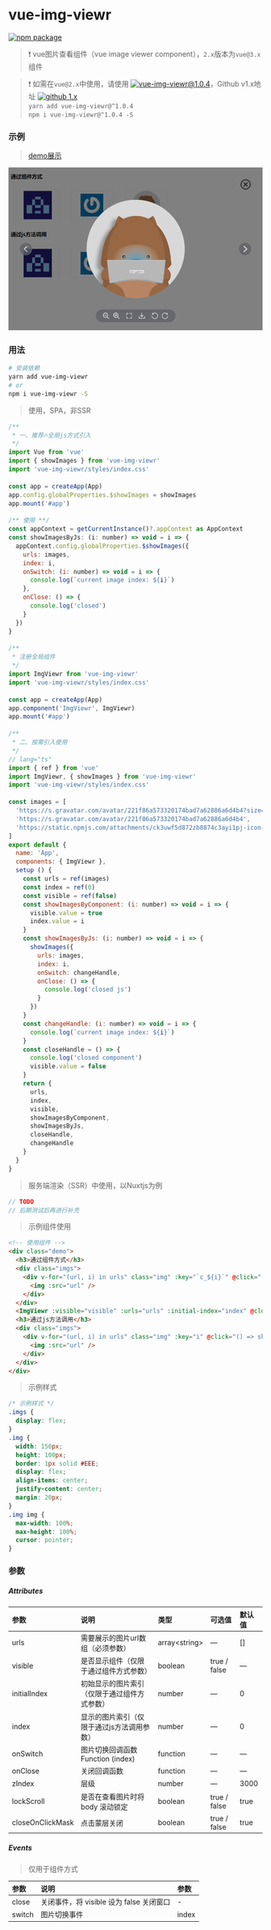 # vue-img-viewr

[![npm package](https://img.shields.io/npm/v/vue-img-viewr.svg)](https://www.npmjs.com/package/vue-img-viewr)

> ❗ vue图片查看组件（vue image viewer component），```2.x```版本为```vue@3.x```组件  

> ❗ 如需在```vue@2.x```中使用，请使用 [![vue-img-viewr@1.0.4](https://img.shields.io/badge/npm%20vue--img--viewr-v1.0.4-blue)](https://www.npmjs.com/package/vue-img-viewr/v/1.0.4)，Github v1.x地址 [![github 1.x](https://img.shields.io/badge/github%20vue--img--viewr-1.x-green)](https://github.com/jekorx/vue-img-viewr/tree/1.x)  
> ```yarn add vue-img-viewr@^1.0.4```  
> ```npm i vue-img-viewr@^1.0.4 -S```  

### 示例

> [demo展示](https://jekorx.github.io/vue-img-viewr)  

![vue-img-viewr](screenshot/pic0.png)

### 用法

```bash
# 安装依赖
yarn add vue-img-viewr
# or
npm i vue-img-viewr -S
```

> 使用，SPA，非SSR  

```javascript
/**
 * 一、推荐🔥全局js方式引入
 */
import Vue from 'vue'
import { showImages } from 'vue-img-viewr'
import 'vue-img-viewr/styles/index.css'

const app = createApp(App)
app.config.globalProperties.$showImages = showImages
app.mount('#app')

/** 使用 **/
const appContext = getCurrentInstance()?.appContext as AppContext
const showImagesByJs: (i: number) => void = i => {
  appContext.config.globalProperties.$showImages({
    urls: images,
    index: i,
    onSwitch: (i: number) => void = i => {
      console.log(`current image index: ${i}`)
    },
    onClose: () => {
      console.log('closed')
    }
  })
}

/** 
 * 注册全局组件
 */
import ImgViewr from 'vue-img-viewr'
import 'vue-img-viewr/styles/index.css'

const app = createApp(App)
app.component('ImgViewr', ImgViewr)
app.mount('#app')

/**
 * 二、按需引入使用
 */
// lang="ts"
import { ref } from 'vue'
import ImgViewr, { showImages } from 'vue-img-viewr'
import 'vue-img-viewr/styles/index.css'

const images = [
  'https://s.gravatar.com/avatar/221f86a573320174bad7a62886a6d4b4?size=100&default=retro',
  'https://s.gravatar.com/avatar/221f86a573320174bad7a62886a6d4b4',
  'https://static.npmjs.com/attachments/ck3uwf5d872zb8874c3ayi1pj-icon-pro-wombat-3x.png'
]
export default {
  name: 'App',
  components: { ImgViewr },
  setup () {
    const urls = ref(images)
    const index = ref(0)
    const visible = ref(false)
    const showImagesByComponent: (i: number) => void = i => {
      visible.value = true
      index.value = i
    }
    const showImagesByJs: (i: number) => void = i => {
      showImages({
        urls: images,
        index: i,
        onSwitch: changeHandle,
        onClose: () => {
          console.log('closed js')
        }
      })
    }
    const changeHandle: (i: number) => void = i => {
      console.log(`current image index: ${i}`)
    }
    const closeHandle = () => {
      console.log('closed component')
      visible.value = false
    }
    return {
      urls,
      index,
      visible,
      showImagesByComponent,
      showImagesByJs,
      closeHandle,
      changeHandle
    }
  }
}
```

> 服务端渲染（SSR）中使用，以Nuxtjs为例  

```javascript
// TODO
// 后期测试后再进行补充
```

> 示例组件使用

```html
<!-- 使用组件 -->
<div class="demo">
  <h3>通过组件方式</h3>
  <div class="imgs">
    <div v-for="(url, i) in urls" class="img" :key="`c_${i}`" @click="() => showImagesByComponent(i)">
      <img :src="url" />
    </div>
  </div>
  <ImgViewr :visible="visible" :urls="urls" :initial-index="index" @close="closeHandle" @switch="changeHandle" />
  <h3>通过js方法调用</h3>
  <div class="imgs">
    <div v-for="(url, i) in urls" class="img" :key="i" @click="() => showImagesByJs(i)">
      <img :src="url" />
    </div>
  </div>
</div>
```

> 示例样式  

```css
/* 示例样式 */
.imgs {
  display: flex;
}
.img {
  width: 150px;
  height: 100px;
  border: 1px solid #EEE;
  display: flex;
  align-items: center;
  justify-content: center;
  margin: 20px;
}
.img img {
  max-width: 100%;
  max-height: 100%;
  cursor: pointer;
}
```

### 参数

##### Attributes

| 参数             | 说明                                       | 类型           | 可选值          | 默认值 |
| :--------------- | :----------------------------------------- | :------------- | :------------- | :----- |
| urls             | 需要展示的图片url数组（必须参数）           | array&#60;string&#62; | —       | []      |
| visible          | 是否显示组件（仅限于通过组件方式参数）      | boolean         | true / false  | —      |
| initialIndex     | 初始显示的图片索引（仅限于通过组件方式参数）| number          | —             | 0      |
| index            | 显示的图片索引（仅限于通过js方法调用参数）  | number          | —             | 0      |
| onSwitch         | 图片切换回调函数 Function (index)          | function        | —             | —      |
| onClose          | 关闭回调函数                               | function        | —             | —      |
| zIndex           | 层级                                       | number          | —             | 3000    |
| lockScroll       | 是否在查看图片时将 body 滚动锁定            | boolean         | true / false   | true    |
| closeOnClickMask | 点击蒙层关闭                               | boolean         | true / false   | true    |

##### Events

> 仅用于组件方式  

| 参数   | 说明                                    | 参数  |
| :----- | :-------------------------------------- | :--- |
| close  | 关闭事件，将 visible 设为 false 关闭窗口 | -    |
| switch | 图片切换事件                            | index |
